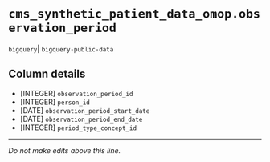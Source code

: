 # `cms_synthetic_patient_data_omop.observation_period`
`bigquery`| `bigquery-public-data`

## Column details
* [INTEGER]   `observation_period_id`
* [INTEGER]   `person_id`
* [DATE]      `observation_period_start_date`
* [DATE]      `observation_period_end_date`
* [INTEGER]   `period_type_concept_id`

-------------------------------------------------------------------------------
*Do not make edits above this line.*
